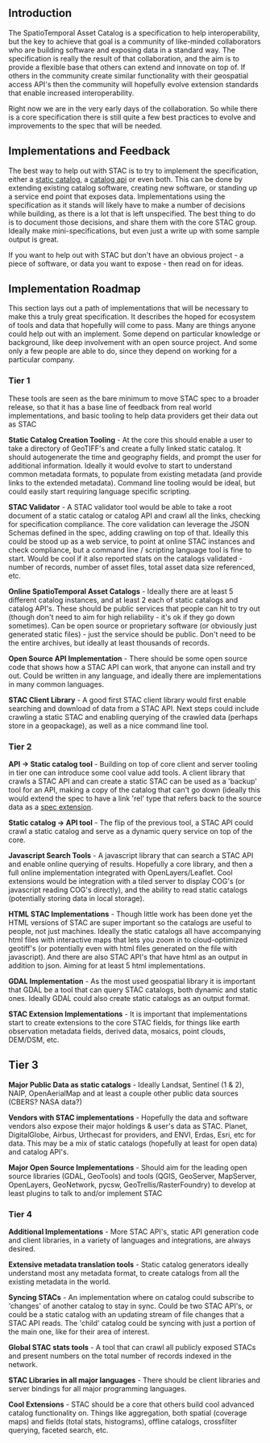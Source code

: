 ## Introduction

The SpatioTemporal Asset Catalog is a specification to help interoperability, but the key to achieve that goal is a community
of like-minded collaborators who are building software and exposing data in a standard way. The specification is really 
the result of that collaboration, and the aim is to provide a flexible base that others can extend and innovate on top of.
If others in the community create similar functionality with their geospatial access API's then the community will hopefully
evolve extension standards that enable increased interoperability.

Right now we are in the very early days of the collaboration. So while there is a core specification there is still quite a 
few best practices to evolve and improvements to the spec that will be needed. 

## Implementations and Feedback

The best way to help out with STAC is to try to implement the specification, either a [static catalog](catalog-spec/README.md), a 
[catalog api](api-spec/README.md) or even both. This can be done by extending existing catalog software, creating new software, or 
standing up a service end point that exposes data. Implementations using the specification as it stands will likely 
have to make a number of decisions while building, as there is a lot that is left unspecified. The best thing to do 
is to document those decisions, and share them with the core STAC group. Ideally make mini-specifications, but even just
a write up with some sample output is great. 

If you want to help out with STAC but don't have an obvious project - a piece of software, or data you want to expose - then
read on for ideas.

## Implementation Roadmap

This section lays out a path of implementations that will be necessary to make this a truly great specification. It describes
the hoped for ecosystem of tools and data that hopefully will come to pass. Many are things anyone could help out with an 
implement. Some depend on particular knowledge or background, like deep involvement with an open source project. And some
only a few people are able to do, since they depend on working for a particular company.

### Tier 1

These tools are seen as the bare minimum to move STAC spec to a broader release, so that it has a base line of feedback from
real world implementations, and basic tooling to help data providers get their data out as STAC

**Static Catalog Creation Tooling** - At the core this should enable a user to take a directory of GeoTIFF's and create 
a fully linked static catalog. It should autogenerate the time and geography fields, and prompt the user for additional information.
Ideally it would evolve to start to understand common metadata formats, to populate from existing metadata (and provide links
to the extended metadata). Command line tooling would be ideal, but could easily start requiring language specific scripting.

**STAC Validator** - A STAC validator tool would be able to take a root document of a static catalog or catalog API and crawl
all the links, checking for specification compliance. The core validation can leverage the JSON Schemas defined in the spec,
adding crawling on top of that. Ideally this could be stood up as a web service, to point at online STAC instances and check
compliance, but a command line / scripting language tool is fine to start. Would be cool if it also reported stats on the 
catalogs validated - number of records, number of asset files, total asset data size referenced, etc.

**Online SpatioTemporal Asset Catalogs** - Ideally there are at least 5 different catalog instances, and at least 2 each of static
catalogs and catalog API's. These should be public services that people can hit to try out (though don't need to aim for
high reliability - it's ok if they go down sometimes). Can be open source or proprietary software (or obviously just
generated static files) - just the service should be public. Don't need to be the entire archives, but ideally at least
thousands of records.

**Open Source API Implementation** - There should be some open source code that shows how a STAC API can work, that anyone
can install and try out. Could be written in any language, and ideally there are implementations in many common languages.

**STAC Client Library** - A good first STAC client library would first enable searching and download of data from a STAC API. 
Next steps could include crawling a static STAC and enabling querying of the crawled data (perhaps store in a geopackage), as
well as a nice command line tool.

### Tier 2

**API -> Static catalog tool** - Building on top of core client and server tooling in tier one can introduce some cool value add tools.
A client library that crawls a STAC API and can create a static STAC can be used as a 'backup' tool for an API, making a copy
of the catalog that can't go down (ideally this would extend the spec to have a link 'rel' type that refers back to the source
data as a [spec extension](extensions/). 

**Static catalog -> API tool** - The flip of the previous tool,  a STAC API could crawl a static catalog and serve as a 
dynamic query service on top of the core.

**Javascript Search Tools** - A javascript library that can search a STAC API and enable online querying of results. Hopefully
a core library, and then a full online implementation integrated with OpenLayers/Leaflet. Cool extensions would be integration
with a tiled server to display COG's (or javascript reading COG's directly), and the ability to read static catalogs 
(potentially storing data in local storage). 

**HTML STAC Implementations** - Though little work has been done yet the HTML versions of STAC are super important so the catalogs
are useful to people, not just machines. Ideally the static catalogs all have accompanying html files with interactive maps that
lets you zoom in to cloud-optimized geotiff's (or potentially even with html files generated on the file with javascript). And
there are also STAC API's that have html as an output in addition to json. Aiming for at least 5 html implementations.

**GDAL Implementation** - As the most used geospatial library it is important that GDAL be a tool that can query STAC catalogs,
both dynamic and static ones. Ideally GDAL could also create static catalogs as an output format. 

**STAC Extension Implementations** - It is important that implementations start to create extensions to the core STAC fields,
for things like earth observation metadata fields, derived data, mosaics, point clouds, DEM/DSM, etc. 

## Tier 3

**Major Public Data as static catalogs** - Ideally Landsat, Sentinel (1 & 2), NAIP, OpenAerialMap and at least a couple other public data
sources (CBERS? NASA data?)

**Vendors with STAC implementations** - Hopefully the data and software vendors also expose their major holdings & user's
data as STAC. Planet, DigitalGlobe, Airbus, Urthecast for providers, and ENVI, Erdas, Esri, etc for data. This may be a 
mix of static catalogs (hopefully at least for open data) and catalog API's.

**Major Open Source Implementations** - Should aim for the leading open source libraries (GDAL, GeoTools) and tools (QGIS, GeoServer,
MapServer, OpenLayers, GeoNetwork, pycsw, GeoTrellis/RasterFoundry) to develop at least plugins to talk to and/or implement STAC

### Tier 4

**Additional Implementations** - More STAC API's, static API generation code and client libraries, in a variety of languages
and integrations, are always desired. 

**Extensive metadata translation tools** - Static catalog generators ideally understand most any metadata format, to create
catalogs from all the existing metadata in the world.

**Syncing STACs** - An implementation where on catalog could subscribe to 'changes' of another catalog to stay in sync. Could
be two STAC API's, or could be a static catalog with an updating stream of file changes that a STAC API reads. The 'child'
catalog could be syncing with just a portion of the main one, like for their area of interest.

**Global STAC stats tools** - A tool that can crawl all publicly exposed STACs and present numbers on the total number of 
records indexed in the network.

**STAC Libraries in all major languages** - There should be client libraries and server bindings for all major programming
languages. 

**Cool Extensions** - STAC should be a core that others build cool advanced catalog functionality on. Things like aggregation,
both spatial (coverage maps) and fields (total stats, histograms), offline catalogs, crossfilter querying, faceted search,
etc.

